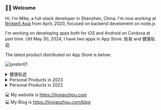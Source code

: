 ### 🎉🎉 Welcome

Hi, I'm Mike, a full-stack developer in Shenzhen, China. I'm now working at [Bridge5 Asia](https://github.com/bridge5) from April, 2020, focused on backend develoment on node.js

I'm working on developing apps both for iOS and Android on Cordova at part time. Util May 30, 2024, I have two apps in App Store: 账易 and 健康轨迹.

The latest product distributed on App Store is below:

![poster01](https://github.com/KKDestiny/KKDestiny/assets/13687360/15c4add9-61f3-431d-96e8-8597906e3fb9)


<details>
  <summary>健康轨迹</summary>
  
![poster01](https://github.com/KKDestiny/KKDestiny/assets/13687360/15c4add9-61f3-431d-96e8-8597906e3fb9)
  
![poster02](https://github.com/KKDestiny/KKDestiny/assets/13687360/e70f83a6-4165-4ae6-a51c-f4243bb9b889)

![poster03](https://github.com/KKDestiny/KKDestiny/assets/13687360/9954ce21-ad06-4e87-a434-7d047ad5094b)

![poster04](https://github.com/KKDestiny/KKDestiny/assets/13687360/f4782873-a73d-4048-9734-4448765d0a53)


</details>

<details>
  <summary>Personal Products in 2023</summary>

I have some personal products developing at part time as below.

<img align="left" width="22%" src="https://github.com/KKDestiny/KKDestiny/assets/13687360/b2f933b7-0b09-4458-80b9-26ba53651f59">
<img align="left" width="22%" src="https://github.com/KKDestiny/KKDestiny/assets/13687360/6c207338-935a-4811-8fd0-ac5e8d04711e">
<img align="left" width="22%" src="https://github.com/KKDestiny/KKDestiny/assets/13687360/578d6308-1868-4d5c-a1c7-72f4c9aa5e2a">
<img width="22%" src="https://github.com/KKDestiny/KKDestiny/assets/13687360/5653304e-8229-4466-b252-df639d7757b0">


<img align="left" width="22%" src="https://github.com/KKDestiny/KKDestiny/assets/13687360/1c194ded-435d-4895-8ba5-57b69ecb101d">
<img align="left" width="22%" src="https://github.com/KKDestiny/KKDestiny/assets/13687360/f476111f-85fe-452a-83cf-e28161e48ec7">
<img align="left" width="22%" src="https://github.com/KKDestiny/KKDestiny/assets/13687360/2c551b27-490e-470b-841c-a02fdd4f96e7">
<img width="22%" src="https://github.com/KKDestiny/KKDestiny/assets/13687360/4ead71de-75b4-4bae-a09e-d36fcbf3bfa6">

</details>


<details>
  <summary>Personal Products in 2022</summary>

I believe softwares can give us lots of conveniences in work and life and save my time, that's why I developed apps or websites in needed. Last year, with my wife pregnant and then the birth of my son, I have finished some apps:

[<img align="left" width="22%" src="https://user-images.githubusercontent.com/13687360/191050645-0fdf2a23-f737-4d9e-b099-aec3412affb4.png">](https://github.com/KKDestiny/KKDestiny/blob/main/babycare.md)
[<img align="left" width="22%" src="https://user-images.githubusercontent.com/13687360/191050183-1768b177-e7ed-489c-a3e6-97fc96cfb02b.png">](https://github.com/KKDestiny/KKDestiny/blob/main/task-junkman.md)
[<img align="left" width="22%" src="https://user-images.githubusercontent.com/13687360/191051372-11c533f0-bce8-440e-a3e7-9a71c73fc3fe.png">](https://github.com/KKDestiny/KKDestiny/blob/main/lonely-island-note.md)
[<img  width="22%" src="https://user-images.githubusercontent.com/13687360/191052154-072eab1c-459a-4ff9-93d9-b963e2c10325.png">](https://github.com/KKDestiny/KKDestiny/blob/main/better-pregnancy.md)


- <img height="20" src="https://user-images.githubusercontent.com/13687360/191022438-c2ee3713-d5b0-461a-a62d-8446c1058359.png"> **Babycare(宝护)**：*A tool for newborn's parents. Can help to estimate next feeding and changing diaper of the baby*. [README](https://github.com/KKDestiny/KKDestiny/blob/main/babycare.md)
- <img height="20" src="https://user-images.githubusercontent.com/13687360/191022642-0e681131-c574-4430-a5a9-7cfae7c53df6.png"> **Task Junkman(拾者)**：*A task manager based on PDCA. A github plugin is built-in this app*. More information will be updated soon(I hope so😄).
- <img height="20" src="https://user-images.githubusercontent.com/13687360/191022568-9394e957-7cc5-43cd-824a-23e0d1882d1e.png"> **Lonely Island Note(孤岛笔记)**：*A note app based on markdown. I offer a watch board based on any article you created. Also, a onelib(my personal knowledge sharing website) plugin is built-in this app*. This app will be shared later.
- <img height="20" src="https://user-images.githubusercontent.com/13687360/191024082-32ae9ef8-9692-4a4b-a107-05a08e81a6ca.png"> **Better Pregnancy(好孕)**：*You will get many medical reports after pregnancy since you will go to hospital almost every month. So I make this app to manage all reports. Weight and blood pressure shoule be monitored strictly, so this app does*. This app will be shared later as well.

</details>


💻 My website is https://linxiaozhou.com
<br>
💻 My Blog is https://linxiaozhou.com/blog




